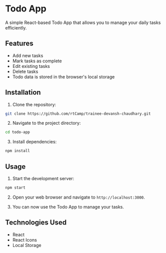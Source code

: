 # Todo App

A simple React-based Todo App that allows you to manage your daily tasks efficiently.

## Features

- Add new tasks
- Mark tasks as complete
- Edit existing tasks
- Delete tasks
- Todo data is stored in the browser's local storage

## Installation

1. Clone the repository:

```bash
git clone https://github.com/rtCamp/trainee-devansh-chaudhary.git
```

2. Navigate to the project directory:

```bash
cd todo-app
```

3. Install dependencies:

```bash
npm install
```

## Usage

1. Start the development server:

```bash
npm start
```

2. Open your web browser and navigate to `http://localhost:3000`.

3. You can now use the Todo App to manage your tasks.

## Technologies Used

- React
- React Icons
- Local Storage